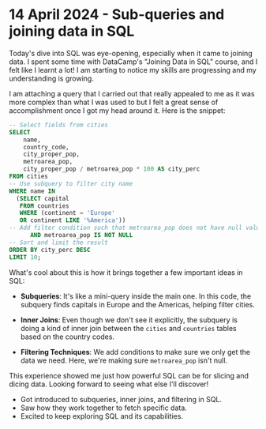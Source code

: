 # 14 April 2024 - Sub-queries and joining data in SQL

Today's dive into SQL was eye-opening, especially when it came to joining data. I spent some time with DataCamp's "Joining Data in SQL" course, and  I felt like I learnt a lot! I am starting to notice my skills are progressing and my understanding is growing.

I am attaching a query that I carried out that really appealed to me as it was more complex than what I was used to but I felt a great sense of accomplishment once I got my head around it. Here is the snippet:

```sql
-- Select fields from cities
SELECT 
	name, 
    country_code, 
    city_proper_pop, 
    metroarea_pop,
    city_proper_pop / metroarea_pop * 100 AS city_perc
FROM cities
-- Use subquery to filter city name
WHERE name IN
  (SELECT capital
   FROM countries
   WHERE (continent = 'Europe'
   OR continent LIKE '%America'))
-- Add filter condition such that metroarea_pop does not have null values
	  AND metroarea_pop IS NOT NULL
-- Sort and limit the result
ORDER BY city_perc DESC
LIMIT 10;
```

What's cool about this is how it brings together a few important ideas in SQL:

- **Subqueries**: It's like a mini-query inside the main one. In this code, the subquery finds capitals in Europe and the Americas, helping filter cities.

- **Inner Joins**: Even though we don't see it explicitly, the subquery is doing a kind of inner join between the `cities` and `countries` tables based on the country codes.

- **Filtering Techniques**: We add conditions to make sure we only get the data we need. Here, we're making sure `metroarea_pop` isn't null.

This experience showed me just how powerful SQL can be for slicing and dicing data. Looking forward to seeing what else I'll discover!

- Got introduced to subqueries, inner joins, and filtering in SQL.
- Saw how they work together to fetch specific data.
- Excited to keep exploring SQL and its capabilities.


